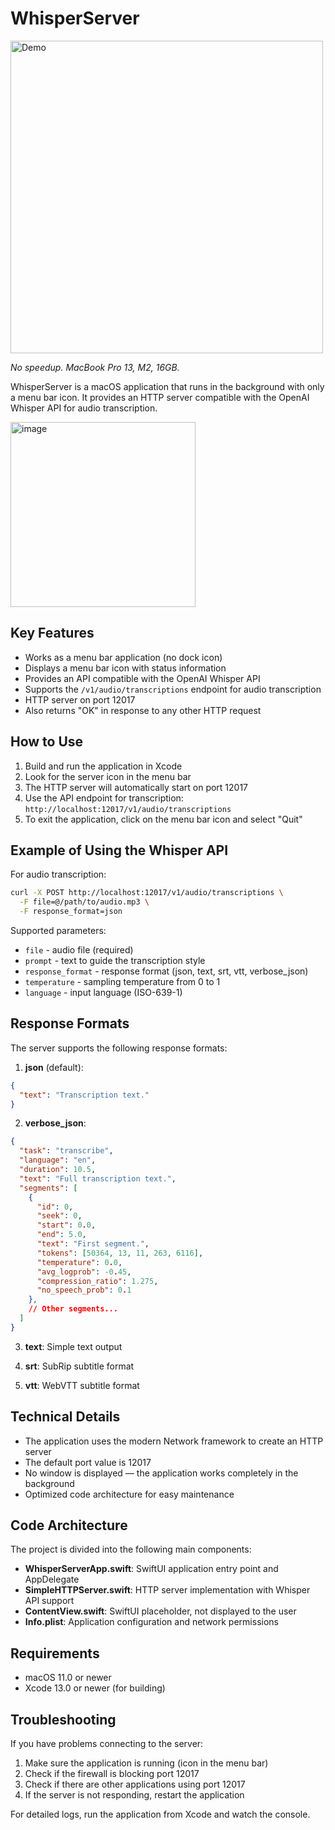 # WhisperServer

<img src="https://github.com/user-attachments/assets/bf882d55-f1f6-4765-9124-e2cb351eabe0" alt="Demo" width="500"/>

_No speedup. MacBook Pro 13, M2, 16GB._

WhisperServer is a macOS application that runs in the background with only a menu bar icon. It provides an HTTP server compatible with the OpenAI Whisper API for audio transcription.

<img width="296" alt="image" src="https://github.com/user-attachments/assets/06a74992-fea3-438b-84e9-85aebdfd7247" />


## Key Features

- Works as a menu bar application (no dock icon)
- Displays a menu bar icon with status information
- Provides an API compatible with the OpenAI Whisper API
- Supports the `/v1/audio/transcriptions` endpoint for audio transcription
- HTTP server on port 12017
- Also returns "OK" in response to any other HTTP request

## How to Use

1. Build and run the application in Xcode
2. Look for the server icon in the menu bar
3. The HTTP server will automatically start on port 12017
4. Use the API endpoint for transcription: `http://localhost:12017/v1/audio/transcriptions`
5. To exit the application, click on the menu bar icon and select "Quit"

## Example of Using the Whisper API

For audio transcription:

```bash
curl -X POST http://localhost:12017/v1/audio/transcriptions \
  -F file=@/path/to/audio.mp3 \
  -F response_format=json
```

Supported parameters:
- `file` - audio file (required)
- `prompt` - text to guide the transcription style
- `response_format` - response format (json, text, srt, vtt, verbose_json)
- `temperature` - sampling temperature from 0 to 1
- `language` - input language (ISO-639-1)

## Response Formats

The server supports the following response formats:

1. **json** (default):
```json
{
  "text": "Transcription text."
}
```

2. **verbose_json**:
```json
{
  "task": "transcribe",
  "language": "en",
  "duration": 10.5,
  "text": "Full transcription text.",
  "segments": [
    {
      "id": 0,
      "seek": 0,
      "start": 0.0,
      "end": 5.0,
      "text": "First segment.",
      "tokens": [50364, 13, 11, 263, 6116],
      "temperature": 0.0,
      "avg_logprob": -0.45,
      "compression_ratio": 1.275,
      "no_speech_prob": 0.1
    },
    // Other segments...
  ]
}
```

3. **text**: Simple text output

4. **srt**: SubRip subtitle format

5. **vtt**: WebVTT subtitle format

## Technical Details

- The application uses the modern Network framework to create an HTTP server
- The default port value is 12017
- No window is displayed — the application works completely in the background
- Optimized code architecture for easy maintenance

## Code Architecture

The project is divided into the following main components:

- **WhisperServerApp.swift**: SwiftUI application entry point and AppDelegate
- **SimpleHTTPServer.swift**: HTTP server implementation with Whisper API support
- **ContentView.swift**: SwiftUI placeholder, not displayed to the user
- **Info.plist**: Application configuration and network permissions

## Requirements

- macOS 11.0 or newer
- Xcode 13.0 or newer (for building)

## Troubleshooting

If you have problems connecting to the server:

1. Make sure the application is running (icon in the menu bar)
2. Check if the firewall is blocking port 12017
3. Check if there are other applications using port 12017
4. If the server is not responding, restart the application

For detailed logs, run the application from Xcode and watch the console. 
